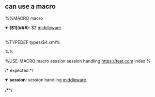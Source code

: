 ## can use a macro
%%MACRO macro
<details open>
<summary><strong>[$1](###)</strong>: $2 <a href="$3">middleware</a>.
<br/><br/>
</summary>

%TYPEDEF types/$4.xml%
</details>
%%

%USE-MACRO macro
<data>session</data>
<data>session handling</data>
<data>https://test.com</data>
<data>index</data>
%

/* expected */

<details open>
<summary><strong><a name="session">session</a></strong>: session handling <a href="https://test.com">middleware</a>.
<br/><br/>
</summary>


</details>
/**/
